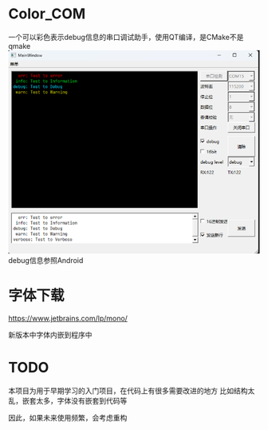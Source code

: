 # Color_COM
一个可以彩色表示debug信息的串口调试助手，使用QT编译，是CMake不是qmake
![img.png](img/show.png)
debug信息参照Android

# 字体下载
https://www.jetbrains.com/lp/mono/

新版本中字体内嵌到程序中

# TODO
本项目为用于早期学习的入门项目，在代码上有很多需要改进的地方
比如结构太乱，嵌套太多，字体没有嵌套到代码等

因此，如果未来使用频繁，会考虑重构